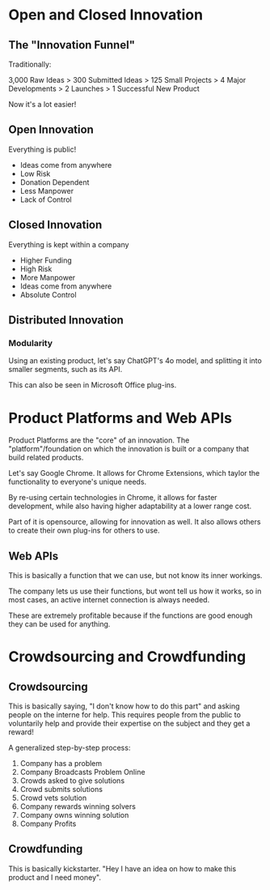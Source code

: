 # Open and Closed Innovation

## The "Innovation Funnel"
Traditionally:

3,000 Raw Ideas > 300 Submitted Ideas > 125 Small Projects > 
4 Major Developments > 2 Launches > 1 Successful New Product

Now it's a lot easier!

## Open Innovation
Everything is public!
- Ideas come from anywhere
- Low Risk
- Donation Dependent
- Less Manpower
- Lack of Control

## Closed Innovation
Everything is kept within a company
- Higher Funding
- High Risk
- More Manpower
- Ideas come from anywhere
- Absolute Control

## Distributed Innovation

### Modularity

Using an existing product, let's say ChatGPT's 4o model, and splitting
it into smaller segments, such as its API.

This can also be seen in Microsoft Office plug-ins.

# Product Platforms and Web APIs

Product Platforms are the "core" of an innovation. The "platform"/foundation
on which the innovation is built or a company that build related products.

Let's say Google Chrome. It allows for Chrome Extensions, which taylor 
the functionality to everyone's unique needs.

By re-using certain technologies in Chrome, it allows for faster development,
while also having higher adaptability at a lower range cost.

Part of it is opensource, allowing for innovation as well. It also allows
others to create their own plug-ins for others to use.

## Web APIs
This is basically a function that we can use, but not know its inner workings.

The company lets us use their functions, but wont tell us how it works, so
in most cases, an active internet connection is always needed.

These are extremely profitable because if the functions are good enough they
can be used for anything.


# Crowdsourcing and Crowdfunding
## Crowdsourcing
This is basically saying, "I don't know how to do this part" and asking
people on the interne for help. This requires people from the public to
voluntarily help and provide their expertise on the subject and they get
a reward!

A generalized step-by-step process:
1. Company has a problem
2. Company Broadcasts Problem Online
3. Crowds asked to give solutions
4. Crowd submits solutions
5. Crowd vets solution
6. Company rewards winning solvers
7. Company owns winning solution
8. Company Profits

## Crowdfunding

This is basically kickstarter. 
"Hey I have an idea on how to make this product and I need money".



